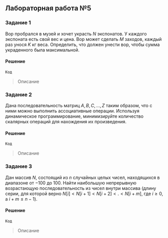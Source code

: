 ## Лабораторная работа №5

### Задание 1

Вор пробрался в музей и хочет украсть $N$ экспонатов. У каждого экспоната есть свой вес и цена. Вор может сделать $M$ заходов, каждый раз унося $K$ кг веса. Определить, что должен унести вор, чтобы сумма украденного была максимальной.

#### Решение

```
Код
```

> Описание

### Задание 2

Дана последовательность матриц $A, B, C, … , Z$ таким образом, что с ними можно выполнить ассоциативные операции. Используя динамическое программирование, минимизируйте количество скалярных операций для нахождения их произведения.

#### Решение

```
Код
```

> Описание

### Задание 3

Дан массив $N$, состоящий из $n$ случайных целых чисел, находящихся в диапазоне от $-100$ до $100$. Найти наибольшую непрерывную возрастающую последовательность из чисел внутри массива (длину серии, для которой верно $N[i] < N[i+1] < N[i+2] < . < N[i+m]$, где $i \geq 0$, а $i + m \leq n - 1$).

#### Решение

```
Код
```

> Описание